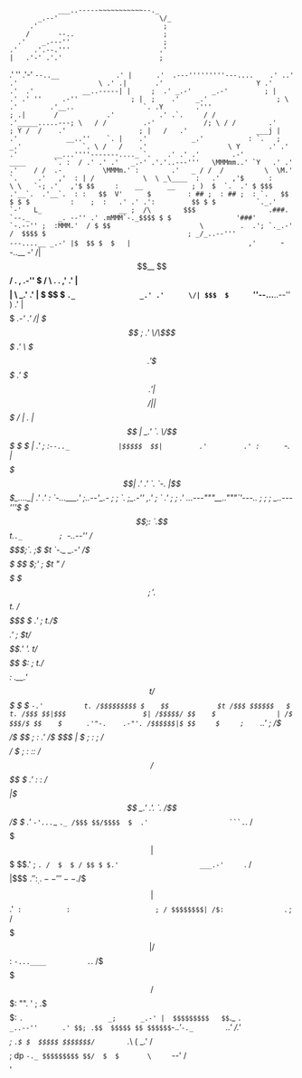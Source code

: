                 ___..-----~~~~~~~~~~~--._
           _.--'                         \/_
         .'                               ;
        /       --..                      ;
      .'    _.---''                       ;
    .'    .'.--.'''                      .'
    |   .'-' .'.'                        ;
  .'   ''  .'-'  ``--..__              .'
  |      .'  .---'''''''''---....    .'
..'        .'                    \ .'
.|       .'                       Y
.'     .'  .'            __..-----|
|     ;  .' _.-'     _.-'         ;
|   .' .' ''     .-''             ;
|  ;    .'    _.'                 ;
\ .'        .'__..                 `.
.Y        .'''                      ;
.|       /            .'           .'
.`.     / /         .'_____.....---;
   \   / /         .-'            /;
    \ / /        .'                ;
     Y /  /    .'                  ;
     |   /   .'                 ___j
     |      .'            __..''    `.
     |    .'           _.'           :
     `.   ;         _.'               `.
       \ /   /    .'                    \
        Y       .' .' .'         __...''''-------...._
        `.    .' .' .'        .-'          ____       `.
          :  / .' .' .'   _.-' .'.'..---'''   \MMMmm..'
           `Y   .' .'   .'    / /  .-          \MMMm.'
             :        .'   _ / /  /          \  \M.'
             `.     .'   ,'  : | /            \  \
      _\____  :   .'   ,'$      :                 \
        \   `-; .'   ,'$ $$     :    __      __    ;
         )  $  `.  .' $ $$$        .'__`.  .'__`.  :
         :   $$  V'      $         : ## ;  : ## ;  :
         `.   $$    $ $ $          :    ;  :   .' .'
        .':         $$ $ $          `._.'   `-'   L_                   __
       ;  /\        $$$                  .###.      `--._       _. --''
     .' .mMMM`-._$$$$ $ $                '###'           `-.--''
     ;  :MMM.'  / $ $$                      \         .  .';
     `._.-'    /  $$$$ $                                   ;
             _/_..--'''                                  ---....__
         _.-' |$  $$ $  $   |                             ,'      ``--..__
       -'     \/|$$__ $$  __/   .                        ,
               .-''   $  /  \        .           .     ,'
             .' |  $$$$  |   \                      _.'
           .'   | $ $$ $      `._                _.'
         .'      \/| $$$  $      `''--...__..--''  )
       .'          | $$$$  $                   _.-'
     .'             \/| $$$                   ;
   .'                 \/\$$$$               .'
                         \ $$$            .'
                          \$$$$         .'
                           \$ $$      .'
                           | $$$$    /|
                           |  $$$   / |                 _._
                           | $$$$$$   |              _.'   `.
                           \/$$$  $ $ |           _.'       ;
         :`--.._            |$$$$$  $$|         .'         .'
         :      `-.         | $$$$$ $$|       .'          .'
         `.        `-.      |$$$_...._|     .'          .'
           :          `-...___.'      ;..--'_.-        ;
           ;                  `.      ;_.-''         ,.'
           ;                    `    .'             ; ;
          .'       ...---"""__.."""`'---..          ; ;
          ;        _..---'''$ $$$;: `.$$t.`._         ;
           `-..--''  /$$$$$$$$$$$;`. ;$ $t   `-._ _.-'
                    /$$$$$$ $$  $;'  ;  $t       "
                   / $$ $$$ $ $$ ;   '.$$t.
                  / $$ $$$$$ $  .'    ;  $t.
                 /$$ $$$$$$$$  .'     ;  $$t
                /$ $$ $$$$$$$$.'      '.  $t
               /$$$$$$$$$$$  $:        ;  $t.
                /$$$$$ $$$$   :   _.__.'  $$t
               /$$$$$$$ $  $  `-.'          t.
              /$$$$$$$$$ $    $$            $t
               /$$$ $$$$$$   $              t.
              /$$$ $$|$$$                   $|
               /$$$$$/ $$    $               |
              /$ $$$/$ $$    $      .'"-.    .-"'.
             /$$$$$$|$ $$     $     ;    `..'    ;
             /$ $$$$/$ $$           ;     :     .'
            /$ $$$ $|$  $           ;     :     ;
            / $$$$$/$  $            ;     :    ::
           /$$$$$$/ $$ $$ $       .'      :     :
            /$$$$$|$$$$        _.'       .'.    `.
           /$$$$$$/$  $      .'       `-'...`____ `._
          /$$$ $$/$$$$  $  .'                    ```.`.
         /$$$$$$$|$$ $ $$.'                         ;  `.
        /  $  $ / $$ $ $.'                    ___.-'     `.
       /   $$ $$|$$$ $.'':            _..--'''--           .
      /$$ $$$$$$| $$.'`  :           :                     ;
      / $$$$$$$$| /$:                `.                    ;
     /  $$$$ $$$|/$$:                  `-...____          .`.
    /$   $$$$$$$/$$$:                           "".      '  ;
   .$$$ $$$$$$ $$$$$:     `.                     _;      _.-'
   |  $$$$$$$$$   $$`._     `.            _..--''      .' $$;
   .$$  $$$$$ $$ $$$$$$`-._.'`-._        `..'       /.'$$$$ ;
    `.$ $  $$$$$ $$$$$$$/        `._\     (    _.' /    $$$$;
  dp  `-._ $$$$$$$$$ $$/  $  $       \     `--'   /    $$$$'
